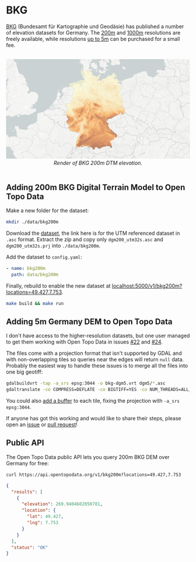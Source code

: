 # BKG

[BKG](https://www.bkg.bund.de/) (Bundesamt für Kartographie und Geodäsie) has published a number of elevation datasets for Germany. The [200m](http://gdz.bkg.bund.de/index.php/default/digitale-geodaten/digitale-gelandemodelle/digitales-gelandemodell-gitterweite-200-m-dgm200.html) and [1000m](https://gdz.bkg.bund.de/index.php/default/digitale-geodaten/digitale-gelandemodelle/digitales-gelandemodell-gitterweite-1000-m-dgm1000.html) resolutions are freely available, while resolutions [up to 5m](https://gdz.bkg.bund.de/index.php/default/digitale-geodaten/digitale-gelandemodelle.html) can be purchased for a small fee.



<p style="text-align:center; padding: 1rem 0">
  <img src="/img/bkg200m.png" alt="EU-DEM elevation">
  <br>
  <em>Render of BKG 200m DTM elevation.</em>
</p>


## Adding 200m BKG Digital Terrain Model to Open Topo Data

Make a new folder for the dataset:

```bash
mkdir ./data/bkg200m
```

Download the [dataset](https://daten.gdz.bkg.bund.de/produkte/dgm/dgm200/aktuell/dgm200.utm32s.gridascii.zip), the link here is for the UTM referenced dataset in `.asc` format. Extract the zip and copy only `dgm200_utm32s.asc` and `dgm200_utm32s.prj` into `./data/bkg200m`. 

Add the dataset to `config.yaml`:

```yaml
- name: bkg200m
  path: data/bkg200m
```

Finally, rebuild to enable the new dataset at [localhost:5000/v1/bkg200m?locations=49.427,7.753](http://localhost:5000/v1/bkg200m?locations=49.427,7.753).

```bash
make build && make run
```




## Adding 5m Germany DEM to Open Topo Data

I don't have access to the higher-resolution datasets, but one user managed to get them working with Open Topo Data in issues [#22](https://github.com/ajnisbet/opentopodata/issues/22) and [#24](https://github.com/ajnisbet/opentopodata/issues/24).

The files come with a projection format that isn't supported by GDAL and with non-overlapping tiles so queries near the edges will return `null` data. Probably the easiest way to handle these issues is to merge all the files into one big geotiff:


```bash
gdalbuildvrt -tap -a_srs epsg:3044 -o bkg-dgm5.vrt dgm5/*.asc
gdaltranslate -co COMPRESS=DEFLATE -co BIGTIFF=YES -co NUM_THREADS=ALL_CPUS bkg-dgm5.vrt bkg-dgm5.tif
```

You could also [add a buffer](../notes/buffering-tiles.md) to each tile, fixing the projection with `-a_srs epsg:3044`.

If anyone has got this working and would like to share their steps, please open an [issue](https://github.com/ajnisbet/opentopodata/issues) or [pull request](https://github.com/ajnisbet/opentopodata/pulls)!



## Public API

The Open Topo Data public API lets you query 200m BKG DEM over Germany for free:

```
curl https://api.opentopodata.org/v1/bkg200m?locations=49.427,7.753
```

```json
{
  "results": [
    {
      "elevation": 269.9404602050781, 
      "location": {
        "lat": 49.427, 
        "lng": 7.753
      }
    }
  ], 
  "status": "OK"
}
```

